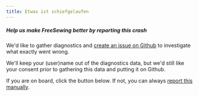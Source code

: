 ```yaml
---
title: Etwas ist schiefgelaufen
---
```


##### Help us make FreeSewing better by reporting this crash

We'd like to gather diagnostics and [create an issue on Github](https://github.com/freesewing/freesewing/issues/new) to investigate what exactly went wrong.

We'll keep your (user)name out of the diagnostics data, but we'd still like your consent prior to gathering this data and putting it on Github.

If you are on board, click the button below. If not, you can always [report this manually](https://github.com/freesewing/freesewing/issues/new).
